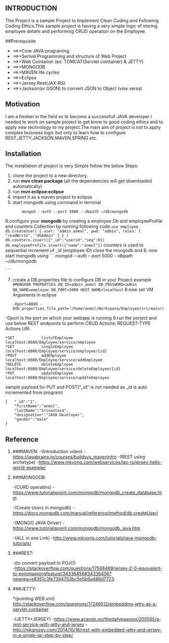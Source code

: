 ## INTRODUCTION
This Project is a sample Project to Implement Clean Coding and Following Coding Ethics.This sample project is having a very simple logic
of storing employee details and performing CRUD operation on the Employee.

##Prerequisite 
*	==>>Core JAVA programing
*	==>>Serlvel Programming and structure of Web Project
*	==>>Web Cointainer (ex: TOMCAT(Servlet cointainer) & JETTY)
*	==>>MONGODB
*	==>>MAVEN life cycles
*	==>>Eclipse 
*	==>>Jersey Rest(JAX-RS)
*	==>>Jackson(or GSON) to convert JSON to Object (vise versa)

## Motivation

I am a fresher in the field so to become a successfull JAVA developer i needed to work on sample project to get know to good 
coding ethics and to apply new technology to my project.The main aim of project is not to apply complex buisness logic but only
to learn how to configure REST,JETTY,JACKSON,MAVEN,SPRING etc.

## Installation

The installation of project is very Simple follow the below Steps:
1. clone the project to a new directory.
2. run **mvn clean package** (all the dependencies will get downloaded automatically)
3. run **mvn eclipse:eclipse**
4. import it as a maven project to eclipse 
5. start mongodb using command in terminal 
	```
		mongod --auth --port 5000 --dbpath ~/db/mongodb
	```
6.configure your **mongodb** by creating a employee Db and employeeProfile and counters Collection by running following code
	```
	use employee
	db.createUser(
   		{
     			user: "admin_anmol",
     			pwd: "admin",
     			roles: [ "readWrite", "dbAdmin" ]
   		}
	)
	db.counters.insert({"_id":"userid","seq":0})
	db.employeeProfile.insert({"name":"anmol"})
	```
	counters is used to sequential increment of _id (employee ID)
close the mongodb and
6. now start mongodb using 
	```
		mongod --auth --port 5000 --dbpath ~/db/mongodb

	```
7. create a DB.properties file to configure DB in your Project
	example
			```
			#MONGODB PROPERTIES
			DB_ID=admin_anmol
			DB_PASSWORD=admin
			DB_NAME=employee
			DB_PORT=5000
			HOST_NAME=localhost
			```
8.now set VM Arguments in eclipse
	```
	-Dport=8080 -Ddb_properties_file_path="/home/anmol/Workspace/Employee/src/main/resource/DB.properties"
	```
-Dport is the port on which your webapp is running
9.run the porject and use below REST endpoints to perform CRUD Actions:
	REQUEST-TYPE	Actions 			URI

	*GET 			listofEmployee		localhost:8080/Employee/service/employee
	*GET 			singleEmployee 		localhost:8080/Employee/service/employee/{id}
	*POST			addEmployee			localhost:8080/Employee/service/addEmployee			
	*DELETE			deleteEmployee		localhost:8080/Employee/service/deleteEmployee/{id}
	*PUT 			updateEmployee		localhost:8080/Employee/service/updateEmployee

sample payload for PUT and POST("_id" is not needed as _id is auto incremented from program)
```
{	"_id":"1",   			
	"firstName":"anmol",
	"lastName":"Srivastava",
	"designation":"JAVA Developer",
	"gender":"male"
}
```			

## Reference
1. ###MAVEN:
	-(Introduction video)
		-https://javabrains.io/courses/buildsys_mavenintro
	-(REST using archetype)
		-https://www.mkyong.com/webservices/jax-rs/jersey-hello-world-example/

2. ###MONGODB:

	-(CURD operatins)
		-https://www.tutorialspoint.com/mongodb/mongodb_create_database.htm
 			
	-(Create Users in mongodb)
		-https://docs.mongodb.com/manual/reference/method/db.createUser/

	-(MONGO JAVA Driver)
		-https://www.tutorialspoint.com/mongodb/mongodb_java.htm

	-(ALL in one Link)
		-http://www.mkyong.com/tutorials/java-mongodb-tutorials/

3. ###REST:

	-(to convert payload to POJO) 			
		-https://stackoverflow.com/questions/17568469/jersey-2-0-equivalent-to-pojomappingfeature/34336456#34336456?newreg=e8351c3fe7394753bc5e5b6a486d7723		


4. ###JETTY:

	*(pointing WEB.xml)
	http://stackoverflow.com/questions/17246512/embedding-jetty-as-a-servlet-container

	-(JETTY+JERSEY)
		-https://www.acando.no/thedailypassion/200555/a-rest-service-with-jetty-and-jersey
		-http://nikgrozev.com/2014/10/16/rest-with-embedded-jetty-and-jersey-in-a-single-jar-step-by-step/
